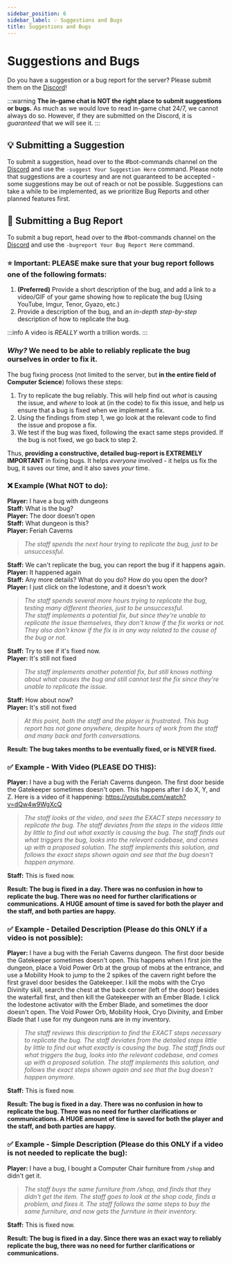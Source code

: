 ```yaml
---
sidebar_position: 6
sidebar_label: 💡 Suggestions and Bugs
title: Suggestions and Bugs
---
```


# Suggestions and Bugs
Do you have a suggestion or a bug report for the server? Please submit them on the [Discord](https://discord.hexarchon.net/)!

:::warning
**The in-game chat is NOT the right place to submit suggestions or bugs.** As much as we would love to read in-game chat 24/7, we cannot always do so. However, if they are submitted on the Discord, it is *guaranteed* that we will see it.
:::

## 💡 Submitting a Suggestion
To submit a suggestion, head over to the #bot-commands channel on the [Discord](https://discord.hexarchon.net/) and use the `-suggest Your Suggestion Here` command. Please note that suggestions are a courtesy and are not guaranteed to be accepted - some suggestions may be out of reach or not be possible. Suggestions can take a while to be implemented, as we prioritize Bug Reports and other planned features first.

## 🐛 Submitting a Bug Report
To submit a bug report, head over to the #bot-commands channel on the [Discord](https://discord.hexarchon.net/) and use the `-bugreport Your Bug Report Here` command.

### ⭐ Important: PLEASE make sure that your bug report follows one of the following formats:
1. **(Preferred)** Provide a short description of the bug, and add a link to a video/GIF of your game showing how to replicate the bug (Using YouTube, Imgur, Tenor, Gyazo, etc.)
2. Provide a description of the bug, and an *in-depth step-by-step* description of how to replicate the bug.

:::info
A video is *REALLY* worth a trillion words.
:::

### *Why?* We need to be able to reliably replicate the bug ourselves in order to fix it.

The bug fixing process (not limited to the server, but **in the entire field of Computer Science**) follows these steps:
1. Try to replicate the bug reliably. This will help find out *what* is causing the issue, and *where* to look at (in the code) to fix this issue, and help us ensure that a bug is fixed when we implement a fix.
2. Using the findings from step 1, we go look at the relevant code to find the issue and propose a fix.
3. We test if the bug was fixed, following the exact same steps provided. If the bug is not fixed, we go back to step 2.

Thus, **providing a constructive, detailed bug-report is EXTREMELY IMPORTANT** in fixing bugs. It helps *everyone* involved - it helps us fix the bug, it saves our time, and it also saves *your* time.

### ❌ Example (What NOT to do):
**Player:** I have a bug with dungeons <br />
**Staff:** What is the bug? <br />
**Player:** The door doesn't open <br />
**Staff:** What dungeon is this? <br />
**Player:** Feriah Caverns <br />
> *The staff spends the next hour trying to replicate the bug, just to be unsuccessful.* <br />

**Staff:** We can't replicate the bug, you can report the bug if it happens again. <br />
**Player:** It happened again <br />
**Staff:** Any more details? What do you do? How do you open the door? <br />
**Player:** I just click on the lodestone, and it doesn't work <br />
> *The staff spends several more hours trying to replicate the bug, testing many different theories, just to be unsuccessful.* <br />
> *The staff implements a potential fix, but since they're unable to replicate the issue themselves, they don't know if the fix works or not. They also don't know if the fix is in any way related to the cause of the bug or not.* <br />

**Staff:** Try to see if it's fixed now. <br />
**Player:** It's still not fixed <br />

> *The staff implements another potential fix, but still knows nothing about what causes the bug and still cannot test the fix since they're unable to replicate the issue.*

**Staff:** How about now? <br />
**Player:** It's still not fixed <br />

> *At this point, both the staff and the player is frustrated. This bug report has not gone anywhere, despite hours of work from the staff and many back and forth conversations.* <br />

**Result: The bug takes months to be eventually fixed, or is NEVER fixed.** <br />

### ✅ Example - With Video (PLEASE DO THIS):
**Player:** I have a bug with the Feriah Caverns dungeon. The first door beside the Gatekeeper sometimes doesn't open. This happens after I do X, Y, and Z. Here is a video of it happening: https://youtube.com/watch?v=dQw4w9WgXcQ <br />
> *The staff looks at the video, and sees the EXACT steps necessary to replicate the bug. The staff deviates from the steps in the videos little by little to find out what exactly is causing the bug. The staff finds out what triggers the bug, looks into the relevant codebase, and comes up with a proposed solution. The staff implements this solution, and follows the exact steps shown again and see that the bug doesn't happen anymore.* <br />

**Staff:** This is fixed now. <br />

**Result: The bug is fixed in a day. There was no confusion in how to replicate the bug. There was no need for further clarifications or communications. A HUGE amount of time is saved for both the player and the staff, and both parties are happy.**

### ✅ Example - Detailed Description (Please do this ONLY if a video is not possible):
**Player:** I have a bug with the Feriah Caverns dungeon. The first door beside the Gatekeeper sometimes doesn't open. This happens when I first join the dungeon, place a Void Power Orb at the group of mobs at the entrance, and use a Mobility Hook to jump to the 2 spikes of the cavern right before the first gravel door besides the Gatekeeper. I kill the mobs with the Cryo Divinity skill, search the chest at the back corner (left of the door) besides the waterfall first, and then kill the Gatekeeper with an Ember Blade. I click the lodestone activator with the Ember Blade, and sometimes the door doesn't open. The Void Power Orb, Mobility Hook, Cryo Divinity, and Ember Blade that I use for my dungeon runs are in my inventory. <br />
> *The staff reviews this description to find the EXACT steps necessary to replicate the bug. The staff deviates from the detailed steps little by little to find out what exactly is causing the bug. The staff finds out what triggers the bug, looks into the relevant codebase, and comes up with a proposed solution. The staff implements this solution, and follows the exact steps shown again and see that the bug doesn't happen anymore.* <br />

**Staff:** This is fixed now. <br />

**Result: The bug is fixed in a day. There was no confusion in how to replicate the bug. There was no need for further clarifications or communications. A HUGE amount of time is saved for both the player and the staff, and both parties are happy.**

### ✅ Example - Simple Description (Please do this ONLY if a video is not needed to replicate the bug):
**Player:** I have a bug, I bought a Computer Chair furniture from `/shop` and didn't get it.

> *The staff buys the same furniture from /shop, and finds that they didn't get the item. The staff goes to look at the shop code, finds a problem, and fixes it.
The staff follows the same steps to buy the same furniture, and now gets the furniture in their inventory.*

**Staff:** This is fixed now. <br />

**Result: The bug is fixed in a day. Since there was an exact way to reliably replicate the bug, there was no need for further clarifications or communications.**
